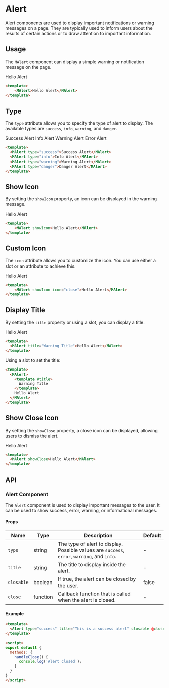 # Alert

Alert components are used to display important notifications or warning messages on a page. They are typically used to inform users about the results of certain actions or to draw attention to important information.

## Usage

The `MAlert` component can display a simple warning or notification message on the page.

<MAlert>Hello Alert</MAlert>

```html
<template>
    <MAlert>Hello Alert</MAlert>
</template>
```

## Type

The `type` attribute allows you to specify the type of alert to display. The available types are `success`, `info`, `warning`, and `danger`.

<MAlert type="success">Success Alert</MAlert>
<MAlert type="info">Info Alert</MAlert>
<MAlert type="warning">Warning Alert</MAlert>
<MAlert type="danger">Error Alert</MAlert>

```html
<template>
  <MAlert type="success">Success Alert</MAlert>
  <MAlert type="info">Info Alert</MAlert>
  <MAlert type="warning">Warning Alert</MAlert>
  <MAlert type="danger">Danger Alert</MAlert>
</template>
```



## Show Icon

By setting the `showIcon` property, an icon can be displayed in the warning message.

<MAlert showIcon>Hello Alert</MAlert>

```html
<template>
    <MAlert showIcon>Hello Alert</MAlert>
</template>
```

## Custom Icon

The `icon` attribute allows you to customize the icon. You can use either a slot or an attribute to achieve this.

<MAlert showIcon icon="close">Hello Alert</MAlert>

```html
<template>
    <MAlert showIcon icon="close">Hello Alert</MAlert>
</template>
```

## Display Title

By setting the `title` property or using a slot, you can display a title.

<MAlert title="Warning Title">Hello Alert</MAlert>

```html
<template>
  <MAlert title="Warning Title">Hello Alert</MAlert>
</template>
```

Using a slot to set the title:

```html
<template>
  <MAlert>
    <template #title>
      Warning Title
    </template>
    Hello Alert
  </MAlert>
</template>
```

## Show Close Icon

By setting the `showClose` property, a close icon can be displayed, allowing users to dismiss the alert.

<MAlert showClose>Hello Alert</MAlert>

```html
<template>
  <MAlert showClose>Hello Alert</MAlert>
</template>
```

## API

### Alert Component

The `Alert` component is used to display important messages to the user. It can be used to show success, error, warning, or informational messages.

#### Props

| Name     | Type     | Description                                              | Default |
|----------|----------|----------------------------------------------------------|---------|
| `type`   | string   | The type of alert to display. Possible values are `success`, `error`, `warning`, and `info`. | -       |
| `title`| string   | The title to display inside the alert.                 | -       |
| `closable`| boolean | If true, the alert can be closed by the user.            | false   |
| `close`| function | Callback function that is called when the alert is closed.| -       |

#### Example

```html
<template>
  <Alert type="success" title="This is a success alert" closable @close="handleClose" />
</template>

<script>
export default {
  methods: {
    handleClose() {
      console.log('Alert closed');
    }
  }
}
</script>
```

